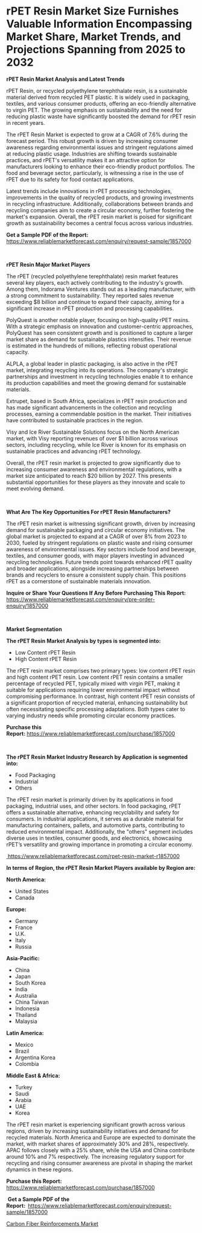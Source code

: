 <p><h1>rPET Resin Market Size Furnishes Valuable Information Encompassing Market Share, Market Trends, and Projections Spanning from 2025 to 2032</h1></p><p><strong>rPET Resin Market Analysis and Latest Trends</strong></p>
<p><p>rPET Resin, or recycled polyethylene terephthalate resin, is a sustainable material derived from recycled PET plastic. It is widely used in packaging, textiles, and various consumer products, offering an eco-friendly alternative to virgin PET. The growing emphasis on sustainability and the need for reducing plastic waste have significantly boosted the demand for rPET resin in recent years.</p><p>The rPET Resin Market is expected to grow at a CAGR of 7.6% during the forecast period. This robust growth is driven by increasing consumer awareness regarding environmental issues and stringent regulations aimed at reducing plastic usage. Industries are shifting towards sustainable practices, and rPET's versatility makes it an attractive option for manufacturers looking to enhance their eco-friendly product portfolios. The food and beverage sector, particularly, is witnessing a rise in the use of rPET due to its safety for food contact applications.</p><p>Latest trends include innovations in rPET processing technologies, improvements in the quality of recycled products, and growing investments in recycling infrastructure. Additionally, collaborations between brands and recycling companies aim to create a circular economy, further fostering the market's expansion. Overall, the rPET resin market is poised for significant growth as sustainability becomes a central focus across various industries.</p></p>
<p><strong>Get a Sample PDF of the Report:&nbsp;</strong> <a href="https://www.reliablemarketforecast.com/enquiry/request-sample/1857000?utm_campaign=2288&utm_medium=2&utm_source=Github&utm_content=ia&utm_term=01042025&utm_id=rpet-resin">https://www.reliablemarketforecast.com/enquiry/request-sample/1857000</a></p>
<p>&nbsp;</p>
<p><strong>rPET Resin Major Market Players</strong></p>
<p><p>The rPET (recycled polyethylene terephthalate) resin market features several key players, each actively contributing to the industry's growth. Among them, Indorama Ventures stands out as a leading manufacturer, with a strong commitment to sustainability. They reported sales revenue exceeding $8 billion and continue to expand their capacity, aiming for a significant increase in rPET production and processing capabilities.</p><p>PolyQuest is another notable player, focusing on high-quality rPET resins. With a strategic emphasis on innovation and customer-centric approaches, PolyQuest has seen consistent growth and is positioned to capture a larger market share as demand for sustainable plastics intensifies. Their revenue is estimated in the hundreds of millions, reflecting robust operational capacity.</p><p>ALPLA, a global leader in plastic packaging, is also active in the rPET market, integrating recycling into its operations. The company's strategic partnerships and investment in recycling technologies enable it to enhance its production capabilities and meet the growing demand for sustainable materials.</p><p>Extrupet, based in South Africa, specializes in rPET resin production and has made significant advancements in the collection and recycling processes, earning a commendable position in the market. Their initiatives have contributed to sustainable practices in the region.</p><p>Visy and Ice River Sustainable Solutions focus on the North American market, with Visy reporting revenues of over $1 billion across various sectors, including recycling, while Ice River is known for its emphasis on sustainable practices and advancing rPET technology.</p><p>Overall, the rPET resin market is projected to grow significantly due to increasing consumer awareness and environmental regulations, with a market size anticipated to reach $20 billion by 2027. This presents substantial opportunities for these players as they innovate and scale to meet evolving demand.</p></p>
<p>&nbsp;</p>
<p><strong>What Are The Key Opportunities For rPET Resin Manufacturers?</strong></p>
<p><p>The rPET resin market is witnessing significant growth, driven by increasing demand for sustainable packaging and circular economy initiatives. The global market is projected to expand at a CAGR of over 8% from 2023 to 2030, fueled by stringent regulations on plastic waste and rising consumer awareness of environmental issues. Key sectors include food and beverage, textiles, and consumer goods, with major players investing in advanced recycling technologies. Future trends point towards enhanced rPET quality and broader applications, alongside increasing partnerships between brands and recyclers to ensure a consistent supply chain. This positions rPET as a cornerstone of sustainable materials innovation.</p></p>
<p><strong>Inquire or Share Your Questions If Any Before Purchasing This Report:</strong> <a href="https://www.reliablemarketforecast.com/enquiry/pre-order-enquiry/1857000?utm_campaign=2288&utm_medium=2&utm_source=Github&utm_content=ia&utm_term=01042025&utm_id=rpet-resin">https://www.reliablemarketforecast.com/enquiry/pre-order-enquiry/1857000</a></p>
<p>&nbsp;</p>
<p><strong>Market Segmentation</strong></p>
<p><strong>The rPET Resin Market Analysis by types is segmented into:</strong></p>
<p><ul><li>Low Content rPET Resin</li><li>High Content rPET Resin</li></ul></p>
<p><p>The rPET resin market comprises two primary types: low content rPET resin and high content rPET resin. Low content rPET resin contains a smaller percentage of recycled PET, typically mixed with virgin PET, making it suitable for applications requiring lower environmental impact without compromising performance. In contrast, high content rPET resin consists of a significant proportion of recycled material, enhancing sustainability but often necessitating specific processing adaptations. Both types cater to varying industry needs while promoting circular economy practices.</p></p>
<p><strong>Purchase this Report:&nbsp;</strong><a href="https://www.reliablemarketforecast.com/purchase/1857000?utm_campaign=2288&utm_medium=2&utm_source=Github&utm_content=ia&utm_term=01042025&utm_id=rpet-resin">https://www.reliablemarketforecast.com/purchase/1857000</a></p>
<p>&nbsp;</p>
<p><strong>The rPET Resin Market Industry Research by Application is segmented into:</strong></p>
<p><ul><li>Food Packaging</li><li>Industrial</li><li>Others</li></ul></p>
<p><p>The rPET resin market is primarily driven by its applications in food packaging, industrial uses, and other sectors. In food packaging, rPET offers a sustainable alternative, enhancing recyclability and safety for consumers. In industrial applications, it serves as a durable material for manufacturing containers, pallets, and automotive parts, contributing to reduced environmental impact. Additionally, the "others" segment includes diverse uses in textiles, consumer goods, and electronics, showcasing rPET’s versatility and growing importance in promoting a circular economy.</p></p>
<p><a href="https://www.reliablemarketforecast.com/rpet-resin-market-r1857000?utm_campaign=2288&utm_medium=2&utm_source=Github&utm_content=ia&utm_term=01042025&utm_id=rpet-resin">&nbsp;https://www.reliablemarketforecast.com/rpet-resin-market-r1857000</a></p>
<p><strong>In terms of Region, the rPET Resin Market Players available by Region are:</strong></p>
<p>
    <p> <strong> North America: </strong>
        <ul>
            <li>United States</li>
            <li>Canada</li>
        </ul>
        </p> 
    <p> <strong> Europe: </strong>
        <ul>
            <li>Germany</li>
            <li>France</li>
            <li>U.K.</li>
            <li>Italy</li>
            <li>Russia</li>
        </ul>
        </p> 
    <p> <strong> Asia-Pacific: </strong>
        <ul>
            <li>China</li>
            <li>Japan</li>
            <li>South Korea</li>
            <li>India</li>
            <li>Australia</li>
            <li>China Taiwan</li>
            <li>Indonesia</li>
            <li>Thailand</li>
            <li>Malaysia</li>
        </ul>
        </p> 
    <p> <strong> Latin America: </strong>
        <ul>
            <li>Mexico</li>
            <li>Brazil</li>
            <li>Argentina Korea</li>
            <li>Colombia</li>
        </ul>
        </p> 
    <p> <strong> Middle East & Africa: </strong>
        <ul>
            <li>Turkey</li>
            <li>Saudi</li>
            <li>Arabia</li>
            <li>UAE</li>
            <li>Korea</li>
        </ul>
    </p>
    </p>
<p><p>The rPET resin market is experiencing significant growth across various regions, driven by increasing sustainability initiatives and demand for recycled materials. North America and Europe are expected to dominate the market, with market shares of approximately 30% and 28%, respectively. APAC follows closely with a 25% share, while the USA and China contribute around 10% and 7% respectively. The increasing regulatory support for recycling and rising consumer awareness are pivotal in shaping the market dynamics in these regions.</p></p>
<p><strong>Purchase this Report: </strong><a href="https://www.reliablemarketforecast.com/purchase/1857000?utm_campaign=2288&utm_medium=2&utm_source=Github&utm_content=ia&utm_term=01042025&utm_id=rpet-resin">https://www.reliablemarketforecast.com/purchase/1857000</a></p>
<p>&nbsp;<strong>Get a Sample PDF of the Report:&nbsp;&nbsp;</strong><a href="https://www.reliablemarketforecast.com/enquiry/request-sample/1857000?utm_campaign=2288&utm_medium=2&utm_source=Github&utm_content=ia&utm_term=01042025&utm_id=rpet-resin">https://www.reliablemarketforecast.com/enquiry/request-sample/1857000</a></p>
<p><strong></strong></p>
<p><p><a href="https://github.com/rosamariarocque98/Market-Research-Report-List-1/blob/main/carbon-fiber-reinforcements-market.md?utm_campaign=2288&utm_medium=2&utm_source=Github&utm_content=ia&utm_term=01042025&utm_id=rpet-resin">Carbon Fiber Reinforcements Market</a></p></p>